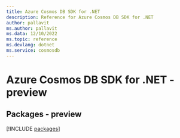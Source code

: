 ```yaml
---
title: Azure Cosmos DB SDK for .NET
description: Reference for Azure Cosmos DB SDK for .NET
author: pallavit
ms.author: pallavit
ms.data: 12/10/2022
ms.topic: reference
ms.devlang: dotnet
ms.service: cosmosdb
---
```

# Azure Cosmos DB SDK for .NET - preview
## Packages - preview
[!INCLUDE [packages](cosmos-db-index.md)]